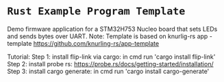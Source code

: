 # `Rust Example Program Template`

Demo firmware application for a STM32H753 Nucleo board that sets LEDs and sends bytes over UART.
Note: Template is based on knurlig-rs app - template https://github.com/knurling-rs/app-template

Tutorial:
Step 1:
    install flip-link via cargo: in cmd run 'cargo install flip-link'
Step 2:
    install probe rs: https://probe.rs/docs/getting-started/installation/
Step 3:
    install cargo generate: in cmd run 'cargo install cargo-generate'
